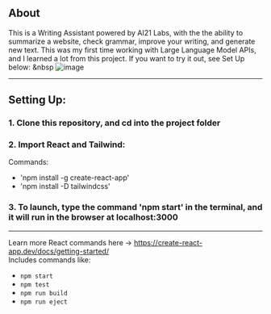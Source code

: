 
## About

This is a Writing Assistant powered by AI21 Labs, with the the ability to summarize a website, check grammar, improve your writing, and generate new text. This was my first time working with Large Language Model APIs, and I learned a lot from this project.  If you want to try it out, see Set Up below:
&nbsp
![image](https://github.com/Daniel-Lamb/Writing_Assistant_AI/assets/96439440/fa1fb7d2-c3cf-4915-b6df-539d6ade4c7c)


<hr>

## Setting Up:

### 1. Clone this repository, and cd into the project folder

### 2. Import React and Tailwind:
Commands:
- 'npm install -g create-react-app'
- 'npm install -D tailwindcss'
  

### 3. To launch, type the command 'npm start' in the terminal, and it will run in the browser at localhost:3000

<hr>

Learn more React commands here ->   https://create-react-app.dev/docs/getting-started/ <br>
Includes commands like:
- `npm start`
- `npm test`
- `npm run build`
- `npm run eject`
